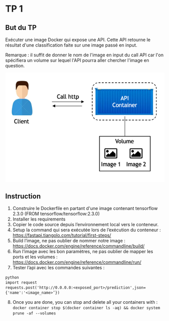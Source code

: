 # TP 1

## But du TP 

Exécuter une image Docker qui expose une API. Cette API retourne le résultat d'une classification faite sur une image passé en input.

Remarque : il suffit de donner le nom de l'image en input du call API car l'on spécifiera un volume sur lequel l'API pourra aller chercher l'image en question.

![Alt text](./assets/schema_tp1_docker.png?raw=true "schema TP1")


## Instruction
1. Construire le Dockerfile en partant d'une image contenant tensorflow 2.3.0 (FROM tensorflow/tensorflow:2.3.0)
2. Installer les requirements
3. Copier le code source depuis l’environnement local vers le conteneur.
4. Setup la command qui sera exécutée lors de l’exécution du conteneur : https://fastapi.tiangolo.com/tutorial/first-steps/ 
5. Build l’image, ne pas oublier de nommer notre image : https://docs.docker.com/engine/reference/commandline/build/
6. Run l’image avec les bon paramètres, ne pas oublier de mapper les ports et les volumes : https://docs.docker.com/engine/reference/commandline/run/
7. Tester l’api avec les commandes suivantes :

```
python 
import request
requests.post('http://0.0.0.0:<exposed_port>/prediction',json={'name':'<image_name>’})
```

8. Once you are done, you can stop and delete all your containers with : 
    `
    docker container stop $(docker container ls -aq) && docker system prune -af --volumes
    `
